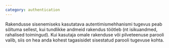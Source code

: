 ```yaml
---
category: authentication
---
```

Rakendusse sisenemiseks kasutatava autentimismehhanismi tugevus peab sõltuma
sellest, kui tundlikke andmeid rakendus töötleb (nt isikuandmed, rahalised
toimingud). Kui kasutaja omale rakenduse või pilveteenuse parooli valib, siis on
hea anda kohest tagasisidet sisestatud parooli tugevuse kohta.
